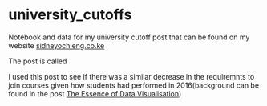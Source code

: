 # university_cutoffs
Notebook and data for my university cutoff post that can be found on my website [sidneyochieng.co.ke](http://sidneyochieng.co.ke/)

The post is called []()

I used this post to see if there was a similar decrease in the requiremnts to join courses given how students had performed in 2016(background can be found in the post [The Essence of Data Visualisation](http://sidneyochieng.co.ke/2017/08/the-essence-of-data-visualisation/))
